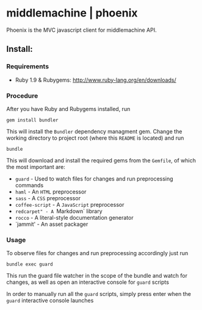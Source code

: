 # middlemachine | phoenix

Phoenix is the MVC javascript client for middlemachine API.

## Install:

### Requirements

* Ruby 1.9 & Rubygems: http://www.ruby-lang.org/en/downloads/

### Procedure

After you have Ruby and Rubygems installed, run

  `gem install bundler`

This will install the `Bundler` dependency managment gem. Change the working directory to project root (where this `README` is located) and run

  `bundle`

This will download and install the required gems from the `Gemfile`, of which the most important are:

* `guard` - Used to watch files for changes and run preprocessing commands 
* `haml` - An `HTML` preprocessor
* `sass` - A `CSS` preprocessor
* `coffee-script` - A `JavaScript` preprocessor
* `redcarpet" - A `Markdown` library
* `rocco` - A literal-style documentation generator
* `jammit' - An asset packager

### Usage

To observe files for changes and run preprocessing accordingly just run

`bundle exec guard`

This run the guard file watcher in the scope of the bundle and watch for changes, as well as open an interactive console for `guard` scripts

In order to manually run all the `guard` scripts, simply press enter when the `guard` interactive console launches

